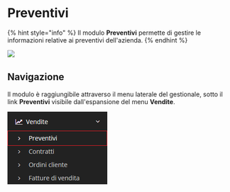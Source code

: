 # Preventivi

{% hint style="info" %}
Il modulo **Preventivi** permette di gestire le informazioni relative ai preventivi dell'azienda.
{% endhint %}

![](https://firebasestorage.googleapis.com/v0/b/gitbook-x-prod.appspot.com/o/spaces%2F-LZJeLg23eVDvrCv74U7-887967055%2Fuploads%2FAos1ZeXQ3YnOSEQcSdC5%2Ffile.png?alt=media)

## Navigazione

Il modulo è raggiungibile attraverso il menu laterale del gestionale, sotto il link **Preventivi** visibile dall'espansione del menu **Vendite**.

![Screenshot navigazione preventivi](../../../.gitbook/assets/NavigazionePreventivi.PNG)
